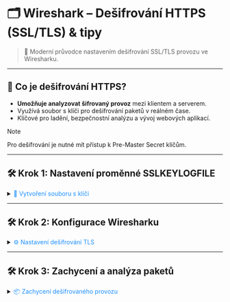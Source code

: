 # 🗂️ Wireshark – Dešifrování HTTPS (SSL/TLS) & tipy

> 🚀 Moderní průvodce nastavením dešifrování SSL/TLS provozu ve Wiresharku.

---

## 📖 Co je dešifrování HTTPS?

- **Umožňuje analyzovat šifrovaný provoz** mezi klientem a serverem.
- Využívá soubor s klíči pro dešifrování paketů v reálném čase.
- Klíčové pro ladění, bezpečnostní analýzu a vývoj webových aplikací.

> [!NOTE]  
> Pro dešifrování je nutné mít přístup k Pre-Master Secret klíčům.

---

## 🛠️ Krok 1: Nastavení proměnné SSLKEYLOGFILE

<details>
<summary><span style="color:#1E90FF;">🔑 Vytvoření souboru s klíči</span></summary>

1. Nastavte systémovou proměnnou prostředí s názvem `SSLKEYLOGFILE` na cestu k souboru, kam bude prohlížeč ukládat klíče.
    - **Windows:**  
      Otevřete `Ovládací panely → Systém → Upřesnit nastavení systému → Proměnné prostředí`.
    - **Příklad cesty:**  
      `C:\Users\<uživatel>\sslkeys.log`
2. Restartujte prohlížeč, aby začal klíče zapisovat.

> [!TIP]  
> Podporují Chrome, Firefox, Edge. Safari a IE nikoliv.
</details>

---

## 🛠️ Krok 2: Konfigurace Wiresharku

<details>
<summary><span style="color:#1E90FF;">⚙️ Nastavení dešifrování TLS</span></summary>

1. Otevřete Wireshark
2. Jděte do `Edit → Preferences → Protocols → TLS`
3. Nastavte `Pre-Master-Secret log filename` na stejnou cestu jako `SSLKEYLOGFILE`

<img src="../images/wireshark_tls_settings.png" alt="wireshark_tls_settings" width="500px"/>

> [!NOTE]  
> Po nastavení Wireshark automaticky použije klíče k dešifrování provozu.
</details>

---

## 🛠️ Krok 3: Zachycení a analýza paketů

<details>
<summary><span style="color:#1E90FF;">📦 Zachycení dešifrovaného provozu</span></summary>

1. Spusťte zachytávání paketů ve Wiresharku
2. Proveďte požadovanou komunikaci v prohlížeči
3. Po ukončení zachytávání byste měli vidět dešifrovaný HTTP provoz

<img src="../images/wireshark_decrypted.png" alt="wireshark_decrypted" width="500px"/>

> [!TIP]  
> Filtrujte protokol `http` nebo `tls` pro lepší přehlednost.
</details>